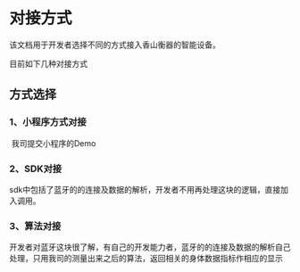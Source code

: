 # 对接方式

该文档用于开发者选择不同的方式接入香山衡器的智能设备。

目前如下几种对接方式



## 方式选择

### 1、小程序方式对接

​         我司提交小程序的Demo

### 2、SDK对接

​          sdk中包括了蓝牙的的连接及数据的解析，开发者不用再处理这块的逻辑，直接加入调用。

### 3、算法对接

​         开发者对蓝牙这块很了解，有自己的开发能力者，蓝牙的的连接及数据的解析自己处理，只用我司的测量出来之后的算法，返回相关的身体数据指标作相应的显示




